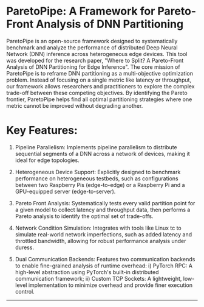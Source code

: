 # ParetoPipe: A Framework for Pareto-Front Analysis of DNN Partitioning

ParetoPipe is an open-source framework designed to systematically benchmark and analyze the performance of distributed Deep Neural Network (DNN) inference across heterogeneous edge devices. This tool was developed for the research paper, "Where to Split? A Pareto-Front Analysis of DNN Partitioning for Edge Inference". The core mission of ParetoPipe is to reframe DNN partitioning as a multi-objective optimization problem. Instead of focusing on a single metric like latency or throughput, our framework allows researchers and practitioners to explore the complex trade-off between these competing objectives. By identifying the Pareto frontier, ParetoPipe helps find all optimal partitioning strategies where one metric cannot be improved without degrading another.

# Key Features:

1. Pipeline Parallelism: Implements pipeline parallelism to distribute sequential segments of a DNN across a network of devices, making it ideal for edge topologies.

2. Heterogeneous Device Support: Explicitly designed to benchmark performance on heterogeneous testbeds, such as configurations between two Raspberry Pis (edge-to-edge) or a Raspberry Pi and a GPU-equipped server (edge-to-server).

3. Pareto Front Analysis: Systematically tests every valid partition point for a given model to collect latency and throughput data, then performs a Pareto analysis to identify the optimal set of trade-offs.

4. Network Condition Simulation: Integrates with tools like Linux tc to simulate real-world network imperfections, such as added latency and throttled bandwidth, allowing for robust performance analysis under duress.
   
5. Dual Communication Backends: Features two communication backends to enable fine-grained analysis of runtime overhead: i) PyTorch RPC: A high-level abstraction using PyTorch's built-in distributed communication framework; ii) Custom TCP Sockets: A lightweight, low-level implementation to minimize overhead and provide finer execution control.

---
